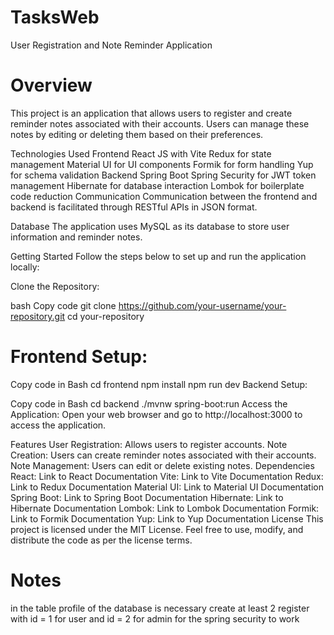 # TasksWeb
User Registration and Note Reminder Application

# Overview
This project is an application that allows users to register and create reminder notes associated with their accounts. Users can manage these notes by editing or deleting them based on their preferences.

Technologies Used
Frontend
React JS with Vite
Redux for state management
Material UI for UI components
Formik for form handling
Yup for schema validation
Backend
Spring Boot
Spring Security for JWT token management
Hibernate for database interaction
Lombok for boilerplate code reduction
Communication
Communication between the frontend and backend is facilitated through RESTful APIs in JSON format.

Database
The application uses MySQL as its database to store user information and reminder notes.

Getting Started
Follow the steps below to set up and run the application locally:

Clone the Repository:

bash
Copy code
git clone https://github.com/your-username/your-repository.git
cd your-repository

# Frontend Setup:

Copy code in Bash
cd frontend
npm install
npm run dev
Backend Setup:

Copy code in Bash
cd backend
./mvnw spring-boot:run
Access the Application:
Open your web browser and go to http://localhost:3000 to access the application.

Features
User Registration: Allows users to register accounts.
Note Creation: Users can create reminder notes associated with their accounts.
Note Management: Users can edit or delete existing notes.
Dependencies
React: Link to React Documentation
Vite: Link to Vite Documentation
Redux: Link to Redux Documentation
Material UI: Link to Material UI Documentation
Spring Boot: Link to Spring Boot Documentation
Hibernate: Link to Hibernate Documentation
Lombok: Link to Lombok Documentation
Formik: Link to Formik Documentation
Yup: Link to Yup Documentation
License
This project is licensed under the MIT License. Feel free to use, modify, and distribute the code as per the license terms.

# Notes
in the table profile of the database is necessary create at least 2 register with id = 1 for user and id = 2 for admin for the spring security to work

